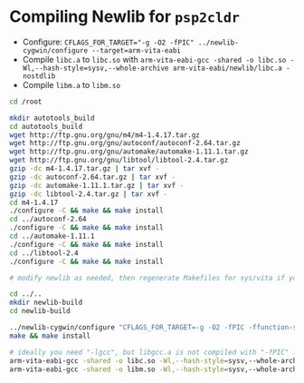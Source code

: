Compiling Newlib for `psp2cldr`
========
 * Configure: `CFLAGS_FOR_TARGET="-g -O2 -fPIC" ../newlib-cygwin/configure --target=arm-vita-eabi`
 * Compile `libc.a` to `libc.so` with `arm-vita-eabi-gcc -shared -o libc.so -Wl,--hash-style=sysv,--whole-archive arm-vita-eabi/newlib/libc.a -nostdlib`  
 * Compile `libm.a` to `libm.so`  


```sh
cd /root

mkdir autotools_build
cd autotools_build
wget http://ftp.gnu.org/gnu/m4/m4-1.4.17.tar.gz
wget http://ftp.gnu.org/gnu/autoconf/autoconf-2.64.tar.gz
wget http://ftp.gnu.org/gnu/automake/automake-1.11.1.tar.gz
wget http://ftp.gnu.org/gnu/libtool/libtool-2.4.tar.gz
gzip -dc m4-1.4.17.tar.gz | tar xvf -
gzip -dc autoconf-2.64.tar.gz | tar xvf -
gzip -dc automake-1.11.1.tar.gz | tar xvf -
gzip -dc libtool-2.4.tar.gz | tar xvf -
cd m4-1.4.17
./configure -C && make && make install
cd ../autoconf-2.64
./configure -C && make && make install
cd ../automake-1.11.1
./configure -C && make && make install
cd ../libtool-2.4
./configure -C && make && make install

# modify newlib as needed, then regenerate Makefiles for sys/vita if you need more files

cd ../..
mkdir newlib-build
cd newlib-build

../newlib-cygwin/configure "CFLAGS_FOR_TARGET=-g -O2 -fPIC -ffunction-sections -fdata-sections" --prefix=/root/newlib-build/out --target=arm-vita-eabi --enable-newlib-io-long-long --enable-newlib-register-fini --disable-newlib-supplied-syscalls --disable-nls
make && make install

# ideally you need "-lgcc", but libgcc.a is not compiled with "-fPIC" ...
arm-vita-eabi-gcc -shared -o libc.so -Wl,--hash-style=sysv,--whole-archive arm-vita-eabi/newlib/libc.a -nostdlib
arm-vita-eabi-gcc -shared -o libm.so -Wl,--hash-style=sysv,--whole-archive arm-vita-eabi/newlib/libm.a -nostdlib
```
